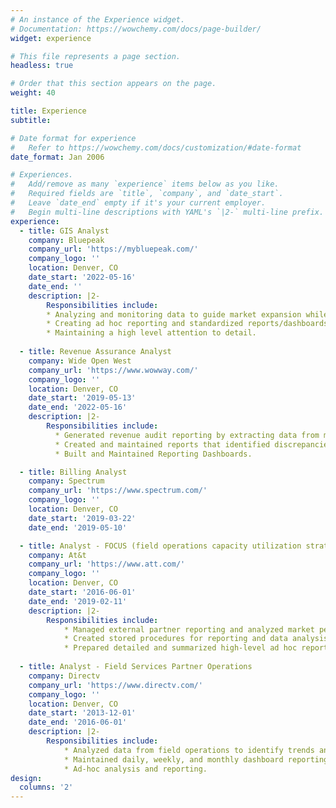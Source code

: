```yaml
---
# An instance of the Experience widget.
# Documentation: https://wowchemy.com/docs/page-builder/
widget: experience

# This file represents a page section.
headless: true

# Order that this section appears on the page.
weight: 40

title: Experience
subtitle:

# Date format for experience
#   Refer to https://wowchemy.com/docs/customization/#date-format
date_format: Jan 2006

# Experiences.
#   Add/remove as many `experience` items below as you like.
#   Required fields are `title`, `company`, and `date_start`.
#   Leave `date_end` empty if it's your current employer.
#   Begin multi-line descriptions with YAML's `|2-` multi-line prefix.
experience:
  - title: GIS Analyst
    company: Bluepeak
    company_url: 'https://mybluepeak.com/'
    company_logo: ''
    location: Denver, CO
    date_start: '2022-05-16'
    date_end: ''
    description: |2-
        Responsibilities include:
        * Analyzing and monitoring data to guide market expansion while ensuring consumable data to the GIS team.
        * Creating ad hoc reporting and standardized reports/dashboards.
        * Maintaining a high level attention to detail.
        
  - title: Revenue Assurance Analyst
    company: Wide Open West
    company_url: 'https://www.wowway.com/'
    company_logo: ''
    location: Denver, CO
    date_start: '2019-05-13'
    date_end: '2022-05-16'
    description: |2-
        Responsibilities include:
          * Generated revenue audit reporting by extracting data from multiple data sources while analyzing results to identify errors and opportunities for revenue recovery.
          * Created and maintained reports that identified discrepancies within multiple systems (Billing, Data Warehouse, etc.) and quantified the financial impact. 
          * Built and Maintained Reporting Dashboards.

  - title: Billing Analyst
    company: Spectrum
    company_url: 'https://www.spectrum.com/'
    company_logo: ''
    location: Denver, CO
    date_start: '2019-03-22'
    date_end: '2019-05-10'

  - title: Analyst - FOCUS (field operations capacity utilization strategy)
    company: At&t
    company_url: 'https://www.att.com/'
    company_logo: ''
    location: Denver, CO
    date_start: '2016-06-01'
    date_end: '2019-02-11'
    description: |2-
        Responsibilities include:
            * Managed external partner reporting and analyzed market performance. 
            * Created stored procedures for reporting and data analysis.
            * Prepared detailed and summarized high-level ad hoc reports for both internal and external departments/partners.
  
  - title: Analyst - Field Services Partner Operations
    company: Directv
    company_url: 'https://www.directv.com/'
    company_logo: ''
    location: Denver, CO
    date_start: '2013-12-01'
    date_end: '2016-06-01'
    description: |2-
        Responsibilities include:
            * Analyzed data from field operations to identify trends and report business opportunities to increase efficiency.
            * Maintained daily, weekly, and monthly dashboard reporting as well as managing action plan reporting by market and sales channels.
            * Ad-hoc analysis and reporting.
design:
  columns: '2'
---
```

